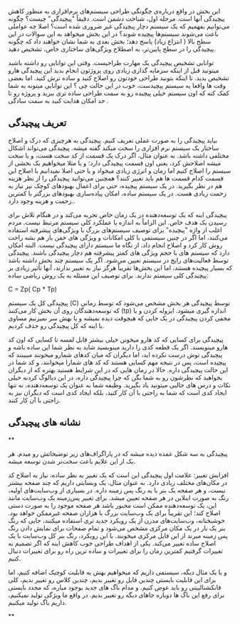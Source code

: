 
این بخش در واقع درباره‌ی چگونگی طراحی سیستم‌های نرم‌افزاری به منظور کاهش پیچیدگی آنها است. مرحله اول، شناخت دشمن است. دقیقاً "پیچیدگی" چیست؟ چگونه می‌توانیم بفهمیم که یک سیستم دچار پیچیدگی غیر ضروری شده است؟
اصلا چه عواملی باعث می‌شوند سیستم‌ها پیچیده شوند؟
در این بخش میخواهد به این سوالات در این سطح بالا ( انتزاع زیاد) پاسخ دهد؛ بخش بعدی به شما نشان خواهند داد که چگونه پیچیدگی را در سطح پایین‌تر، به اصطلاح ویژگی‌های ساختاری خاص، تشخیص دهید.

توانایی تشخیص پیچیدگی یک مهارت طراحیست. وقتی این توانایی رو داشته باشید میتونید قبل از اینکه سرمایه گذازی زیادی روی پروژتون انجام بدید این پیچیدگی هارو تشخیص بدید. تا اینکه بتونید طراحی خودتون رو اصلاح کنید و ساده ترش کنید. اما بعضی وقت ها واقعا یه سیستم پیچیدست، خوب در این حالت چی ؟ این توانایی میتونه به شما کمک کنه که اون سیستم خیلی پیچیده رو به سمت طراحی ساده تری ببرید و پروژه رو تا حد امکان هدایت کنید به سمت سادگی .

## تعریف پیچیدگی

بیاید پیچیدگی را به صورت عملی تعریف کنیم. پیچیدگی به هرچیزی که درک و اصلاح ساختار یک سیستم نرم افزاری را سخت میکند گفته میشه. پیچیدگی می‌تواند اشکال مختلفی داشته باشد. به عنوان مثال، اگر درک یک قسمت از کد سخت هست، و یا سخت میشه اصلاحش کرد، یعنی اون قسمت پیچیدگی دارد؛ و یا مثلا میخواهیم یک بخشی از سیستم را اصلاح کنیم اما زمان و انرژی زیادی میخواد و یا حتی اصلا نمیدانیم با اصلاح این قسمت کدام قسمت ها هم باید تغییر کنند؟ همچنین می‌توانید پیچیدگی را از نظر هزینه هم در نظر بگیرید. در یک سیستم پیچیده، حتی برای اعمال بهبودهای کوچک نیز نیاز به زحمت زیادی هست. در یک سیستم ساده، امکان پیاده‌سازی بهبودهای بزرگتر با کمترین زحمت و هزینه وجود دارد..

پیچیدگی اینه که یک توسعه‌دهنده در یک زمان خاص تجربه می‌کند و در هنگام تلاش برای رسیدن یک هدف خاص. این الزاماً به اندازه یا عملکرد کلی سیستم مرتبط نیست. مردم اغلب از واژه "پیچیده" برای توصیف سیستم‌های بزرگ با ویژگی‌های پیشرفته استفاده می‌کنند، اما اگر در چنین سیستمی با کلی امکانات و ویژگی های خفن باز هم بشه راحت روش کار کرد و اصلاح انجام داد، از نگاه ما سیستم دارای پیچیدگی نیست. 
البته امکان دارد که سیستم های با حجم ویژگی های کمتر پیشرفته هم دچار پیچیدگی باشند. پیچیدگی توسط فعالیت‌های رایج در سیستم تعیین می‌شود. اگر یک سیستم چند بخش داشته باشد که بسیار پیچیده هستند، اما این بخش‌ها تقریباً هرگز نیاز به تغییر ندارند، آنها تأثیر زیادی بر پیچیدگی کلی سیستم ندارند. برای توصیف این مسئله به یک روش ریاضی ساده:

 C = Zp( Cp * Tp)

پیچیدگی کل یک سیستم (C) توسط پیچیدگی هر بخش مشخص می‌شود که توسط زمانی که توسعه‌دهندگان روی آن بخش کار می‌کنند (tp) اندازه گیری میشود. ایزوله کردن و یا مخفی کردن پیچیدگی در یک جایی که هیچوقت دیده نمیشه و یا بهش سر نمیزنیم مساوی با اینه که کل پیچیدگی رو حذف کردیم.

پیچیدگی برای کسایی که کد هارو میخونن خیلی بیشتر قابل لمسه تا کسایی که اون کد هارو مینویسند. اگر یک قطعه کدی را دارید مینویسید شاید به نظر شما این ساده باشه و پیچیدگی توش درست نکرده اید، اما دیگران که میان کدهای شمارو میخونند میبینند که پیچیده است، پس در نتیجه مهم کسایی هستند که کد های شمارا میخوانند، و کد شما در این حالت پیچیدگی داره. حالا در زمان هایی که در این شرایط هستید بهتره که از دیگران بخواهید که نظرشون رو به شما بگن که چرا پیچیدگی داره، در این دیالوگ کردنه خیلی نکات و درس های جالبی میتونید یاد بگیرید. وظیفه شما به عنوان یک توسعه‌دهنده، نه تنها ایجاد کدی است که شما به راحتی با آن کار کنید، بلکه ایجاد کدی است که دیگران نیز به راحتی با آن کار کنند.

## نشانه های پیچیدگی

**

پیچیدگی به سه شکل عمده دیده میشه که در پاراگراف‌های زیر توضیحاتش رو میدم. هر یک از این علایم باعث سخت‌تر شدن توسعه میشه.

  
افزایش تغییر: علامت اول پیچیدگی این است که یک تغییر به نظر ساده، نیاز به اصلاح کد در مکان‌های مختلف زیادی دارد. به عنوان مثال، یک وبسایتی داریم که چند صفحه بیشتر نیست، و هر صفحه یک بنر با یه رنگ پس زمینه داره. در بسیاری از وب‌سایت‌های اولیه، رنگ به صورت اینلاین در هر صفحه تعیین میشد. برای تغییر پس‌زمینه یک وب‌سایت مانند این، یک توسعه‌دهنده ممکن است مجبور باشد هر صفحه موجود را به صورت دستی اصلاح کند؛ این تقریباً برای یک وب‌سایت بزرگ با هزاران صفحه غیرممکن خواهد بود. خوشبختانه، وب‌سایت‌های مدرن از یک رویکرد جدید تری استفاده میکنند، جایی که رنگ بنر یک بار در یک مکان مرکزی مشخص می‌شود و تمام صفحات برای نمایش دادن رنگ پس زمینه میرند از این فایل مرکزی میخونند. با این رویکرد، رنگ بنر کل وب‌سایت با یک اصلاح ساده تغییر می‌کند. یکی از اهداف طراحی خوب کاهش اینه که اگر تصمیم به تغییرات گرفتیم کمترین زمان را برای تغییرات و ساده ترین راه رو برای تغییرات دنبال کنیم.

و یا یک مثال دیگه، سیستمی داریم که میخواهیم بهش یه قابلیت کوچیک اضافه کنیم، اما برای این قابلیت بایستی چندین فایل رو تغییر بدیم، چندین کلاس رو تغییر بدیم، کلی فانکشنالییتی رو باید عوض کنیم. و مدام باگ های جدید بوجود میاره، که مجدد بایستی برای رفع این باگ ها دوباره جاهای دیگه رو تغییر بدیم. در واقع ما ویژگی تولید نمیکنیم، داریم باگ تولید میکنیم.

**